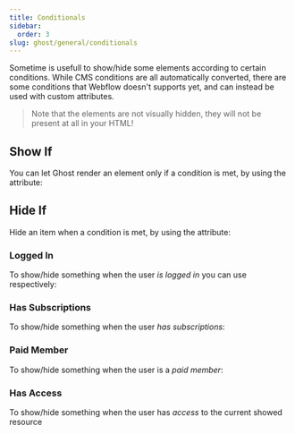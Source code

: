 ```yaml
---
title: Conditionals
sidebar:
  order: 3
slug: ghost/general/conditionals
---
```


Sometime is usefull to show/hide some elements according to certain conditions. While CMS conditions are all automatically converted, there are some conditions that Webflow doesn't supports yet, and can instead be used with custom attributes.

> Note that the elements are not visually hidden, they will not be present at all in your HTML!


## Show If
You can let Ghost render an element only if a condition is met, by using the attribute:

<custom-attribute dynamic name="show-if" value="condition"></custom-attribute>

## Hide If
Hide an item when a condition is met, by using the attribute:

<custom-attribute dynamic name="hide-if" value="condition"></custom-attribute>

### Logged In

To show/hide something when the user *is logged in* you can use respectively:

<custom-attribute name="show-if" value="member"></custom-attribute>

<custom-attribute name="hide-if" value="member"></custom-attribute>

### Has Subscriptions

To show/hide something when the user *has subscriptions*:

<custom-attribute name="show-if" value="has-subscriptions"></custom-attribute>

<custom-attribute name="hide-if" value="has-subscriptions"></custom-attribute>

### Paid Member

To show/hide something when the user is a *paid member*:

<custom-attribute name="show-if" value="paid-member"></custom-attribute>

<custom-attribute name="hide-if" value="paid-member"></custom-attribute>

### Has Access

To show/hide something when the user has *access* to the current showed resource

<custom-attribute name="show-if" value="access"></custom-attribute>

<custom-attribute name="hide-if" value="access"></custom-attribute>
